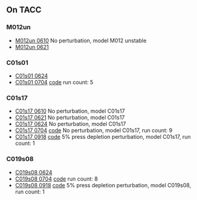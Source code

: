## On TACC

### M012un
- [M012un 0610](../data/rns_stability/M012un_0610.nbconvert.html) No perturbation, model M012 unstable
- [M012un 0621](../data/rns_stability/M012un_0621.nbconvert.html)


### C01s01
- [C01s01 0624](../data/rns_stability/C01s01_0624.html)
- [C01s01 0704](../data/rns_stability/C01s01_0704_5.html) [code](../data/rns_stability/C01s01_0704_5_code.html) run count: 5


### C01s17
- [C01s17 0610](../data/rns_stability/C01s17_0610.nbconvert.html) No perturbation, model C01s17
- [C01s17 0621](../data/rns_stability/C01s17_0621.nbconvert.html) No perturbation, model C01s17
- [C01s17 0624](../data/rns_stability/C01s17_0624.nbconvert.html) No perturbation, model C01s17
- [C01s17 0704](../data/rns_stability/C01s17_0704_9.html) [code](../data/rns_stability/C01s17_0704_9_code.html) No perturbation, model C01s17, run count: 9
- [C01s17 0918](../data/rns_stability/C01s17_0918_0.html) [code](../data/rns_stability/C01s17_0918_0_code.html) 5% press depletion perturbation, model C01s17, run count: 1


### C019s08
- [C019s08 0624](../data/rns_stability/C019s08_0624.html)
- [C019s08 0704](../data/rns_stability/C019s08_0704_8.html) [code](../data/rns_stability/C019s08_0704_8_code.html) run count: 8 
- [C019s08 0918](../data/rns_stability/C019s08_0918_0.html) [code](../data/rns_stability/C019s08_0918_code.html) 5% press depletion perturbation, model C019s08, run count: 1 


